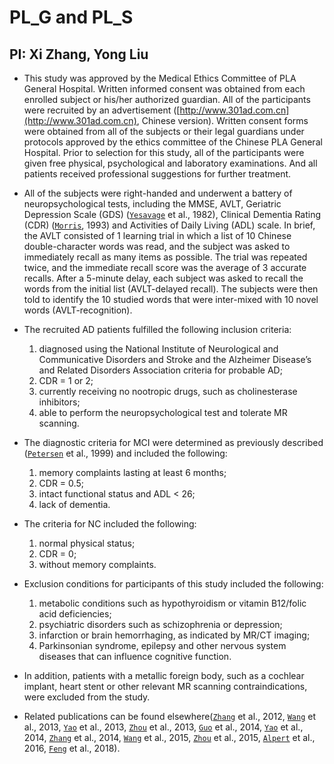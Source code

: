 # PL_G and PL_S

## PI: Xi Zhang, Yong Liu

* This study was approved by the Medical Ethics Committee of PLA General Hospital. Written informed consent was obtained from each enrolled subject or his/her authorized guardian. All of the participants were recruited by an advertisement ([http://www.301ad.com.cn](http://www.301ad.com.cn), Chinese version). Written consent forms were obtained from all of the subjects or their legal guardians under protocols approved by the ethics committee of the Chinese PLA General Hospital. Prior to selection for this study, all of the participants were given free physical, psychological and laboratory examinations. And all patients received professional suggestions for further treatment.

* All of the subjects were right-handed and underwent a battery of neuropsychological tests, including the MMSE, AVLT, Geriatric Depression Scale (GDS) (<a href="https://github.com/YongLiuLab/MCADI/wiki/ref#ref1">`Yesavage`</a> et al., 1982), Clinical Dementia Rating (CDR) (<a href="https://github.com/YongLiuLab/MCADI/wiki/ref#ref2">`Morris`</a>, 1993) and Activities of Daily Living (ADL) scale. In brief, the AVLT consisted of 1 learning trial in which a list of 10 Chinese double-character words was read, and the subject was asked to immediately recall as many items as possible. The trial was repeated twice, and the immediate recall score was the average of 3 accurate recalls. After a 5-minute delay, each subject was asked to recall the words from the initial list (AVLT-delayed recall). The subjects were then told to identify the 10 studied words that were inter-mixed with 10 novel words (AVLT-recognition). 

* The recruited AD patients fulfilled the following inclusion criteria:
  1. diagnosed using the National Institute of Neurological and Communicative Disorders and Stroke and the Alzheimer Disease’s and Related Disorders Association criteria for probable AD;
  1. CDR = 1 or 2;
  1. currently receiving no nootropic drugs, such as cholinesterase inhibitors;
  1. able to perform the neuropsychological test and tolerate MR scanning. 

* The diagnostic criteria for MCI were determined as previously described (<a href="https://github.com/YongLiuLab/MCADI/wiki/ref#ref3">`Petersen`</a> et al., 1999) and included the following: 
  1. memory complaints lasting at least 6 months;
  1. CDR = 0.5;
  1. intact functional status and ADL < 26;
  1. lack of dementia.

* The criteria for NC included the following:
  1. normal physical status;
  1. CDR = 0;
  1. without memory complaints. 

* Exclusion conditions for participants of this study included the following:
  1. metabolic conditions such as hypothyroidism or vitamin B12/folic acid deficiencies;
  1. psychiatric disorders such as schizophrenia or depression;
  1. infarction or brain hemorrhaging, as indicated by MR/CT imaging;
  1. Parkinsonian syndrome, epilepsy and other nervous system diseases that can influence cognitive function.

* In addition, patients with a metallic foreign body, such as a cochlear implant, heart stent or other relevant MR scanning contraindications, were excluded from the study.

* Related publications can be found elsewhere(<a href="https://github.com/YongLiuLab/MCADI/wiki/ref#ref4">`Zhang`</a> et al., 2012, <a href="https://github.com/YongLiuLab/MCADI/wiki/ref#ref5">`Wang`</a> et al., 2013, <a href="https://github.com/YongLiuLab/MCADI/wiki/ref#ref6">`Yao`</a> et al., 2013, <a href="https://github.com/YongLiuLab/MCADI/wiki/ref#ref7">`Zhou`</a> et al., 2013, <a href="https://github.com/YongLiuLab/MCADI/wiki/ref#ref8">`Guo`</a> et al., 2014, <a href="https://github.com/YongLiuLab/MCADI/wiki/ref#ref9">`Yao`</a> et al., 2014, <a href="https://github.com/YongLiuLab/MCADI/wiki/ref#ref10">`Zhang`</a> et al., 2014, <a href="https://github.com/YongLiuLab/MCADI/wiki/ref#ref11">`Wang`</a> et al., 2015, <a href="https://github.com/YongLiuLab/MCADI/wiki/ref#ref12">`Zhou`</a> et al., 2015, <a href="https://github.com/YongLiuLab/MCADI/wiki/ref#ref13">`Alpert`</a> et al., 2016, <a href="https://github.com/YongLiuLab/MCADI/wiki/ref#ref14">`Feng`</a> et al., 2018). 
